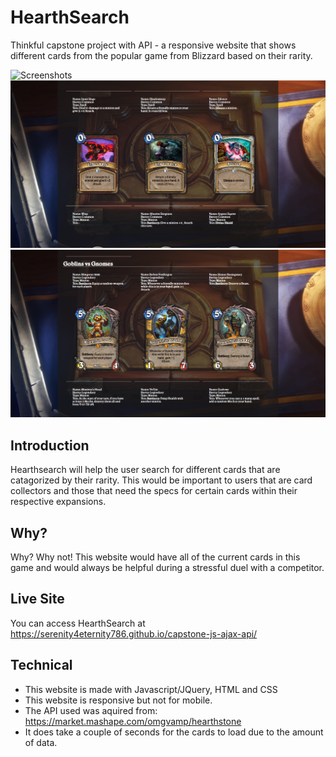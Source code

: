 # HearthSearch
Thinkful capstone project with API - a responsive website that shows different cards from the popular game from Blizzard based on their rarity.

![Screenshots](https://github.com/serenity4eternity786/capstone-js-ajax-api/blob/master/hearth%201.PNG?raw=true)![Screenshots](https://github.com/serenity4eternity786/capstone-js-ajax-api/blob/master/hearth%202.PNG?raw=true)![Screenshots](https://github.com/serenity4eternity786/capstone-js-ajax-api/blob/master/hearth%203.PNG?raw=true)

## Introduction
Hearthsearch will help the user search for different cards that are catagorized by their rarity. 
This would be important to users that are card collectors and those that need the specs for certain cards within their respective expansions.

## Why?
Why? Why not! This website would have all of the current cards in this game and would always be helpful during a stressful duel with a competitor. 

## Live Site
You can access HearthSearch at https://serenity4eternity786.github.io/capstone-js-ajax-api/

## Technical
* This website is made with Javascript/JQuery, HTML and CSS
* This website is responsive but not for mobile. 
* The API used was aquired from: https://market.mashape.com/omgvamp/hearthstone
* It does take a couple of seconds for the cards to load due to the amount of data. 
